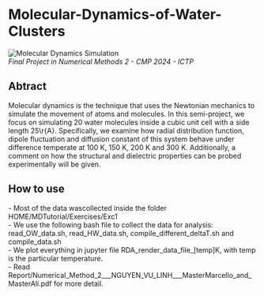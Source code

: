 # Molecular-Dynamics-of-Water-Clusters
![Molecular Dynamics Simulation](https://img.shields.io/badge/Simulation-Molecular%20Dynamics-blue)  
*Final Project in Numerical Methods 2 - CMP 2024 - ICTP*

<h2> Abtract </h2>
Molecular dynamics is the technique that uses the Newtonian mechanics to simulate the movement of atoms and molecules. In this semi-project, we focus on simulating 20 water molecules inside a cubic unit cell with a side length 25\r{A}. Specifically, we examine how radial distribution function, dipole fluctuation and diffusion constant of this system behave under difference temperate at 100 K, 150 K, 200 K and 300 K. Additionally, a comment on how the structural and dielectric properties can be probed experimentally will be given.

<h2> How to use </h2>
- Most of the data wascollected inside the folder HOME/MDTutorial/Exercises/Exc1  <br>
- We use the following bash file to collect the data for analysis: read_OW_data.sh, read_HW_data.sh, compile_different_deltaT.sh and compile_data.sh <br>
- We plot everything in jupyter file RDA_render_data_file_[temp]K, with temp is the particular temperature. <br>
- Read Report/Numerical_Method_2___NGUYEN_VU_LINH___MasterMarcello_and_MasterAli.pdf for more detail.
